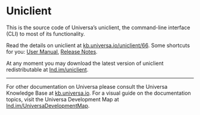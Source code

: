 # Uniclient

This is the source code of Universa’s uniclient, the command-line interface (CLI) to most of its functionality.

Read the details on uniclient at [kb.universa.io/uniclient/66](https://kb.universa.io/uniclient/66). Some shortcuts for you: [User Manual](https://kb.universa.io/uniclient_user_manual/4), [Release Notes](https://kb.universa.io/uniclient_release_notes/3).

At any moment you may download the latest version of uniclient redistributable at [lnd.im/uniclient](https://lnd.im/uniclient). 

---

For other documentation on Universa please consult the Universa Knowledge Base at [kb.universa.io](https://kb.universa.io). For a visual guide on the documentation topics, visit the Universa Development Map at [lnd.im/UniversaDevelopmentMap](https://lnd.im/UniversaDevelopmentMap).
